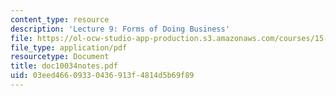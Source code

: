 ```yaml
---
content_type: resource
description: 'Lecture 9: Forms of Doing Business'
file: https://ol-ocw-studio-app-production.s3.amazonaws.com/courses/15-615-law-for-the-entrepreneur-and-manager-spring-2003/03eed46609330436913f4814d5b69f89_doc10034notes.pdf
file_type: application/pdf
resourcetype: Document
title: doc10034notes.pdf
uid: 03eed466-0933-0436-913f-4814d5b69f89
---
```

